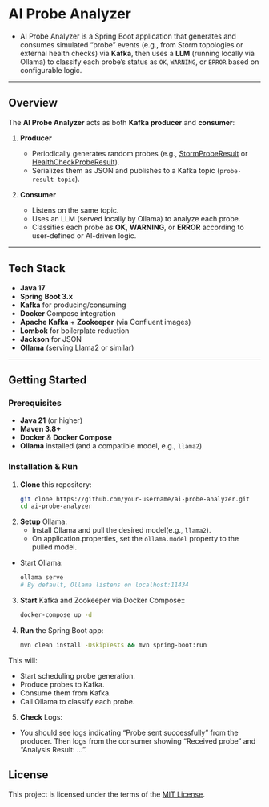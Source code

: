 # **AI Probe Analyzer**
- AI Probe Analyzer is a Spring Boot application that generates and consumes simulated “probe” events (e.g., from Storm topologies or external health checks) via **Kafka**, then uses a **LLM** (running locally via Ollama) to classify each probe’s status as `OK`, `WARNING`, or `ERROR` based on configurable logic.

---

## Overview

The **AI Probe Analyzer** acts as both **Kafka producer** and **consumer**:

1. **Producer**
    - Periodically generates random probes (e.g., [StormProbeResult](./src/main/java/com/portfolio/probeanalyzer/producer/probe/StormProbeResult.java) or [HealthCheckProbeResult](./src/main/java/com/portfolio/probeanalyzer/producer/probe/HealthCheckProbeResult.java)).
    - Serializes them as JSON and publishes to a Kafka topic (`probe-result-topic`).

2. **Consumer**
    - Listens on the same topic.
    - Uses an LLM (served locally by Ollama) to analyze each probe.
    - Classifies each probe as **OK**, **WARNING**, or **ERROR** according to user-defined or AI-driven logic.

---

## Tech Stack

- **Java 17**
- **Spring Boot 3.x**
- **Kafka** for producing/consuming
- **Docker** Compose integration
- **Apache Kafka** + **Zookeeper** (via Confluent images)
- **Lombok** for boilerplate reduction
- **Jackson** for JSON
- **Ollama** (serving Llama2 or similar)


---

## Getting Started

### Prerequisites

- **Java 21** (or higher)
- **Maven 3.8+**
- **Docker** & **Docker Compose**
- **Ollama** installed (and a compatible model, e.g., `llama2`)

### Installation & Run

1. **Clone** this repository:
   ```bash
   git clone https://github.com/your-username/ai-probe-analyzer.git
   cd ai-probe-analyzer
   ```
2. **Setup** Ollama:
   - Install Ollama and pull the desired model(e.g., `llama2`).
   - On application.properties, set the `ollama.model` property to the pulled model.
- Start Ollama:
   
    ```bash
    ollama serve
    # By default, Ollama listens on localhost:11434
    ```
3. **Start** Kafka and Zookeeper via Docker Compose::
    ```bash
    docker-compose up -d
    ```

4. **Run** the Spring Boot app:

    ```bash
    mvn clean install -DskipTests && mvn spring-boot:run
    ```
This will:

- Start scheduling probe generation.
- Produce probes to Kafka.
- Consume them from Kafka.
- Call Ollama to classify each probe.

5. **Check** Logs:

- You should see logs indicating “Probe sent successfully” from the producer.
Then logs from the consumer showing “Received probe” and “Analysis Result: …”.


## License

This project is licensed under the terms of the [MIT License](LICENSE).